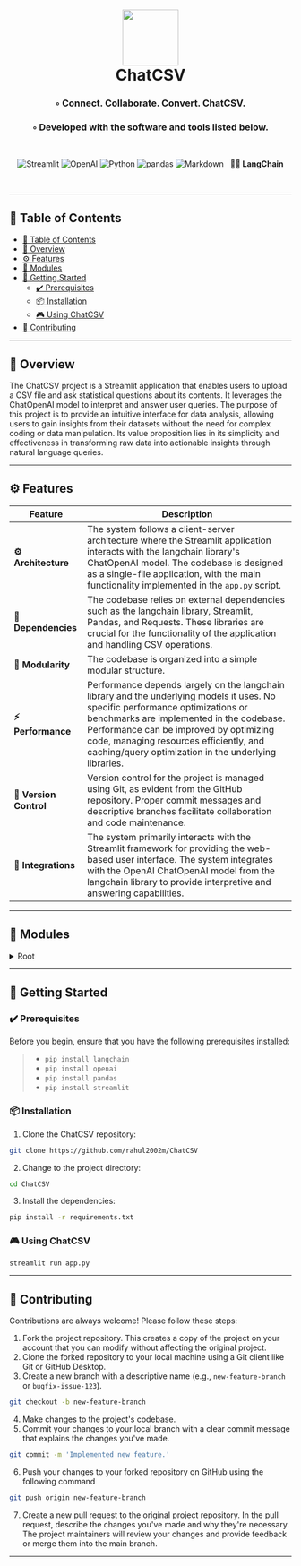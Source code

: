 <div align="center">
<h1 align="center">
<img src="https://cdn-icons-png.flaticon.com/512/6133/6133884.png" width="100" />
<br>ChatCSV
</h1>
<h3>◦ Connect. Collaborate. Convert. ChatCSV.</h3>
<h3>◦ Developed with the software and tools listed below.</h3>
<br/>
<p align="center">
<img src="https://img.shields.io/badge/Streamlit-FF4B4B.svg?style&logo=Streamlit&logoColor=white" alt="Streamlit" />
<img src="https://img.shields.io/badge/OpenAI-412991.svg?style&logo=OpenAI&logoColor=white" alt="OpenAI" />
<img src="https://img.shields.io/badge/Python-3776AB.svg?style&logo=Python&logoColor=white" alt="Python" />
<img src="https://img.shields.io/badge/pandas-150458.svg?style&logo=pandas&logoColor=white" alt="pandas" />
<img src="https://img.shields.io/badge/Markdown-000000.svg?style&logo=Markdown&logoColor=white" alt="Markdown" />
 &nbsp; <span> <b>🦜️🔗 LangChain</b></span>
</p>
<br/>
</div>

---

## 📒 Table of Contents
- [📒 Table of Contents](#-table-of-contents)
- [📍 Overview](#-overview)
- [⚙️ Features](#️-features)
- [🧩 Modules](#-modules)
- [🚀 Getting Started](#-getting-started)
  - [✔️ Prerequisites](#️-prerequisites)
  - [📦 Installation](#-installation)
  - [🎮 Using ChatCSV](#-using-chatcsv)
- [🤝 Contributing](#-contributing)

---


## 📍 Overview

The ChatCSV project is a Streamlit application that enables users to upload a CSV file and ask statistical questions about its contents. It leverages the ChatOpenAI model to interpret and answer user queries. The purpose of this project is to provide an intuitive interface for data analysis, allowing users to gain insights from their datasets without the need for complex coding or data manipulation. Its value proposition lies in its simplicity and effectiveness in transforming raw data into actionable insights through natural language queries.

---

## ⚙️ Features

| Feature                | Description                           |
| ---------------------- | ------------------------------------- |
| **⚙️ Architecture**     | The system follows a client-server architecture where the Streamlit application interacts with the langchain library's ChatOpenAI model. The codebase is designed as a single-file application, with the main functionality implemented in the `app.py` script. |
| **🔗 Dependencies**    | The codebase relies on external dependencies such as the langchain library, Streamlit, Pandas, and Requests. These libraries are crucial for the functionality of the application and handling CSV operations. |
| **🧩 Modularity**      | The codebase is organized into a simple modular structure.|
| **⚡️ Performance**      | Performance depends largely on the langchain library and the underlying models it uses. No specific performance optimizations or benchmarks are implemented in the codebase. Performance can be improved by optimizing code, managing resources efficiently, and caching/query optimization in the underlying libraries. |
| **🔀 Version Control** | Version control for the project is managed using Git, as evident from the GitHub repository. Proper commit messages and descriptive branches facilitate collaboration and code maintenance.  |
| **🔌 Integrations**    | The system primarily interacts with the Streamlit framework for providing the web-based user interface. The system integrates with the OpenAI ChatOpenAI model from the langchain library to provide interpretive and answering capabilities. |

---

## 🧩 Modules

<details closed><summary>Root</summary>

| File                                                             | Summary                                                                                                                                                                                                                                                                                                                                                                                                                                                                                                                                                                      |
| ---                                                              | ---                                                                                                                                                                                                                                                                                                                                                                                                                                                                                                                                                                          |
| [app.py](https://github.com/rahul2002m/ChatCSV/blob/main/app.py) | The code is a Streamlit application called ChatCSV. It allows users to upload a CSV file and ask statistical questions about its content. The application uses the ChatOpenAI model from the langchain library to interpret and answer user queries. The main function configures the Streamlit page, accepts CSV file uploads, takes user input for questions, processes the questions using the ChatOpenAI model, and displays the model's response. To run the application, execute the script after installing the required dependencies and setting the OpenAI API key. |

</details>

---

## 🚀 Getting Started

### ✔️ Prerequisites

Before you begin, ensure that you have the following prerequisites installed:
> - `pip install langchain`
> - `pip install openai`
> - `pip install pandas`
> - `pip install streamlit`

### 📦 Installation

1. Clone the ChatCSV repository:
```sh
git clone https://github.com/rahul2002m/ChatCSV
```

2. Change to the project directory:
```sh
cd ChatCSV
```

3. Install the dependencies:
```sh
pip install -r requirements.txt
```

### 🎮 Using ChatCSV

```sh
streamlit run app.py
```
---

## 🤝 Contributing

Contributions are always welcome! Please follow these steps:
1. Fork the project repository. This creates a copy of the project on your account that you can modify without affecting the original project.
2. Clone the forked repository to your local machine using a Git client like Git or GitHub Desktop.
3. Create a new branch with a descriptive name (e.g., `new-feature-branch` or `bugfix-issue-123`).
```sh
git checkout -b new-feature-branch
```
4. Make changes to the project's codebase.
5. Commit your changes to your local branch with a clear commit message that explains the changes you've made.
```sh
git commit -m 'Implemented new feature.'
```
6. Push your changes to your forked repository on GitHub using the following command
```sh
git push origin new-feature-branch
```
7. Create a new pull request to the original project repository. In the pull request, describe the changes you've made and why they're necessary.
The project maintainers will review your changes and provide feedback or merge them into the main branch.

---
